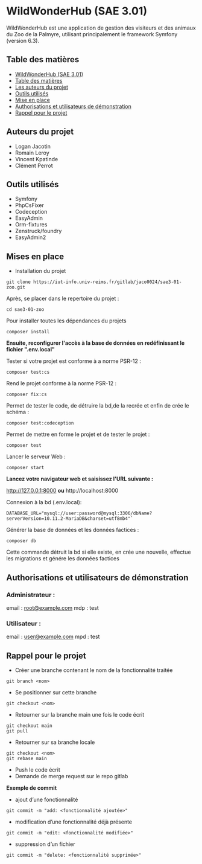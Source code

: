# WildWonderHub (SAE 3.01)

WildWonderHub est une application de gestion des visiteurs et des animaux du Zoo de la Palmyre, utilisant principalement le framework Symfony (version 6.3).

## Table des matières

<!-- TOC -->
  * [WildWonderHub (SAE 3.01)](#WildWonderHub--sae-301-)
  * [Table des matières](#table-des-matires)
  * [Les auteurs du projet](#les-auteurs-du-projet)
  * [Outils utilisés](#outils-utilisés)
  * [Mise en place](#mises-en-place)
  * [Authorisations et utilisateurs de démonstration](#authorisations-et-utilisateurs-de-dmonstration)
  * [Rappel pour le projet](#rappel-pour-le-projet)
<!-- TOC -->

## Auteurs du projet

- Logan Jacotin
- Romain Leroy
- Vincent Kpatinde
- Clément Perrot

## Outils utilisés

- Symfony
- PhpCsFixer
- Codeception
- EasyAdmin
- Orm-fixtures
- Zenstruck/foundry
- EasyAdmin2

## Mises en place

- Installation du projet
```shell
git clone https://iut-info.univ-reims.fr/gitlab/jaco0024/sae3-01-zoo.git
````

Après, se placer dans le repertoire du projet :
```shell
cd sae3-01-zoo
```
Pour installer toutes les dépendances du projets
```shell
composer install 
```

**Ensuite, reconfigurer l'accès à la base de données en redéfinissant le fichier ".env.local"**

Tester si votre projet est conforme à a norme PSR-12 :
```shell
composer test:cs
```

Rend le  projet conforme à la norme PSR-12 :
```shell
composer fix:cs
```

Permet de tester le code, de détruire la bd,de la recrée et enfin de crée le schéma :

```shell
composer test:codeception
```

Permet de mettre en forme le projet et de tester le projet :

```shell
composer test
```


Lancer le serveur Web :
```shell
composer start
```
**Lancez votre navigateur web et saisissez l'URL suivante :**

http://127.0.0.1:8000
**ou**
http://localhost:8000

Connexion à la bd (.env.local):

```shell
DATABASE_URL="mysql://user:password@mysql:3306/dbName?serverVersion=10.11.2-MariaDB&charset=utf8mb4"`
```
Générer la base de données et les données factices :

```shell
composer db
```
Cette commande détruit la bd si elle existe, en crée une nouvelle, effectue les migrations et génére les données factices

## Authorisations et utilisateurs de démonstration

### Administrateur :
email : root@example.com
mdp : test

### Utilisateur :
email : user@example.com
mpd : test


## Rappel pour le projet

- Créer une branche contenant le nom de la fonctionnalité traitée


```shell
git branch <nom>
```

- Se positionner sur cette branche


```shell
git checkout <nom>
```

- Retourner sur la branche main une fois le code écrit

```shell
git checkout main
git pull
```

- Retourner sur sa branche locale
```shell
git checkout <nom>
git rebase main
```

- Push le code écrit
- Demande de merge request sur le repo gitlab

**Exemple de commit**

* ajout d’une fonctionnalité

```shell
git commit -m "add: <fonctionnalité ajoutée>"
```

* modification d’une fonctionnalité déjà présente

```shell
git commit -m "edit: <fonctionnalité modifiée>"
```
* suppression d’un fichier

```shell
git commit -m "delete: <fonctionnalité supprimée>"
```
